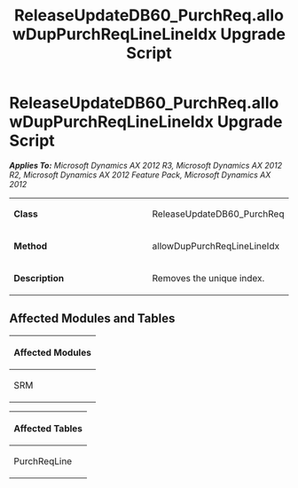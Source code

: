 ﻿---
title: ReleaseUpdateDB60_PurchReq.allowDupPurchReqLineLineIdx Upgrade Script
TOCTitle: ReleaseUpdateDB60_PurchReq.allowDupPurchReqLineLineIdx Upgrade Script
ms:assetid: 54e7e644-cbad-2005-c3b6-e84248e7951e
ms:mtpsurl: https://msdn.microsoft.com/en-us/library/JJ736152(v=AX.60)
ms:contentKeyID: 49708328
ms.date: 05/18/2015
mtps_version: v=AX.60
---

# ReleaseUpdateDB60\_PurchReq.allowDupPurchReqLineLineIdx Upgrade Script 


_**Applies To:** Microsoft Dynamics AX 2012 R3, Microsoft Dynamics AX 2012 R2, Microsoft Dynamics AX 2012 Feature Pack, Microsoft Dynamics AX 2012_

<table>
<colgroup>
<col style="width: 50%" />
<col style="width: 50%" />
</colgroup>
<tbody>
<tr class="odd">
<td><p><strong>Class</strong></p></td>
<td><p>ReleaseUpdateDB60_PurchReq</p></td>
</tr>
<tr class="even">
<td><p><strong>Method</strong></p></td>
<td><p>allowDupPurchReqLineLineIdx</p></td>
</tr>
<tr class="odd">
<td><p><strong>Description</strong></p></td>
<td><p>Removes the unique index.</p></td>
</tr>
</tbody>
</table>


## Affected Modules and Tables

<table>
<colgroup>
<col style="width: 100%" />
</colgroup>
<thead>
<tr class="header">
<th><p>Affected Modules</p></th>
</tr>
</thead>
<tbody>
<tr class="odd">
<td><p>SRM</p></td>
</tr>
</tbody>
</table>


<table>
<colgroup>
<col style="width: 100%" />
</colgroup>
<thead>
<tr class="header">
<th><p>Affected Tables</p></th>
</tr>
</thead>
<tbody>
<tr class="odd">
<td><p>PurchReqLine</p></td>
</tr>
</tbody>
</table>

  



